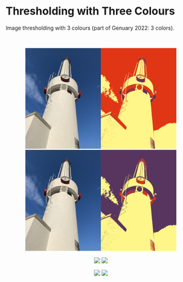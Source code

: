 # Thresholding with Three Colours

Image thresholding with 3 colours (part of Genuary 2022: 3 colors).


</br>
<p align="center">
  <img src="images/threshold-07.png" width="400px"/>
  <img src="images/threshold-08.png" width="400px"/>
</p>

<p align="center">
  <img src="images/threshold-03.png" width="400px"/>
  <img src="images/threshold-05.png" width="400px"/>
</p>

<p align="center">
  <img src="images/threshold-06.png" width="400px"/>
  <img src="images/threshold-11.png" width="400px"/>
</p>
